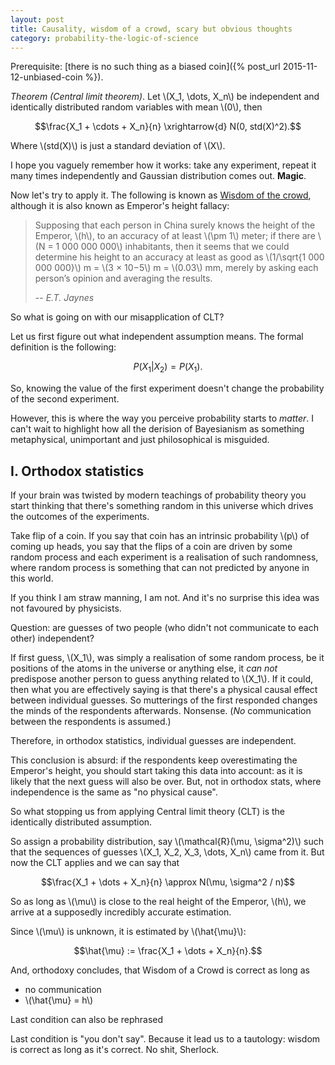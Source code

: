 ```yaml
---
layout: post
title: Causality, wisdom of a crowd, scary but obvious thoughts
category: probability-the-logic-of-science
---
```


Prerequisite: [there is no such thing as a biased coin]({% post_url 2015-11-12-unbiased-coin %}).

*Theorem (Central limit theorem)*. Let \\(X_1, \dots, X_n\\) be independent and
identically distributed random variables with mean \\(0\\), then

$$\frac{X_1 + \cdots + X_n}{n} \xrightarrow{d} N(0, std(X)^2).$$

Where \\(std(X)\\) is just a standard deviation of \\(X\\).

I hope you vaguely remember how it works: take any experiment, repeat it many
times independently and Gaussian distribution comes out. **Magic**.

Now let's try to apply it. The following is known as [Wisdom of the
crowd][wisdom], although it is also known as Emperor's height fallacy:

> Supposing that each person in China surely knows the height of the Emperor,
> \\(h\\), to an accuracy of at least \\(\pm 1\\) meter; if there are \\(N = 1
> 000 000 000\\) inhabitants, then it seems that we could determine his height
> to an accuracy at least as good as \\(1/\sqrt{1 000 000 000}\\) m = \\(3 ×
> 10−5\\) m = \\(0.03\\) mm, merely by asking each person’s opinion and
> averaging the results.
>
> -- <cite>E.T. Jaynes</cite>

So what is going on with our misapplication of CLT?

Let us first figure out what independent assumption means.  The formal
definition is the following:

$$P(X_1 | X_2) = P(X_1).$$

So, knowing the value of the first experiment doesn't change the probability
of the second experiment.

However, this is where the way you perceive probability starts to *matter*. I
can't wait to highlight how all the derision of Bayesianism as something
metaphysical, unimportant and just philosophical is misguided.

## I. Orthodox statistics

If your brain was twisted by modern teachings of probability theory you start
thinking that there's something random in this universe which drives the
outcomes of the experiments.

Take flip of a coin. If you say that coin has an intrinsic probability \\(p\\)
of coming up heads, you say that the flips of a coin are driven by some random
process and each experiment is a realisation of such randomness, where random
process is something that can not predicted by anyone in this world.

If you think I am straw manning, I am not. And it's no surprise this idea was
not favoured by physicists.

Question: are guesses of two people (who didn't not communicate to each other)
independent?

If first guess, \\(X_1\\), was simply a realisation of some random process,
be it positions of the atoms in the universe or anything else, it *can not*
predispose another person to guess anything related to \\(X_1\\). If it could,
then what you are effectively saying is that there's a physical causal effect
between individual guesses. So mutterings of the first responded changes the
minds of the respondents afterwards. Nonsense. (*No* communication between the
respondents is assumed.)

Therefore, in orthodox statistics, individual guesses are independent.

This conclusion is absurd: if the respondents keep overestimating the Emperor's
height, you should start taking this data into account: as it is likely that
the next guess will also be over. But, not in orthodox stats, where
independence is the same as "no physical cause".

So what stopping us from applying Central limit theory (CLT) is the identically
distributed assumption.

So assign a probability distribution, say \\(\mathcal{R}(\mu, \sigma^2)\\) such
that the sequences of guesses \\(X_1, X_2, X_3, \dots, X_n\\) came from it. But
now the CLT applies and we can say that

$$\frac{X_1 + \dots + X_n}{n} \approx N(\mu, \sigma^2 / n)$$

So as long as \\(\mu\\) is close to the real height of the Emperor, \\(h\\), we
arrive at a supposedly incredibly accurate estimation.

Since  \\(\mu\\) is unknown, it is estimated by \\(\hat{\mu}\\):

$$\hat{\mu} := \frac{X_1 + \dots + X_n}{n}.$$

And, orthodoxy concludes, that Wisdom of a Crowd is correct as long as

* no communication
* \\(\hat{\mu} = h\\)

Last condition can also be rephrased

Last condition is "you don't say". Because it lead us to a tautology: wisdom
is correct as long as it's correct. No shit, Sherlock.

[wisdom]: https://en.wikipedia.org/wiki/Wisdom_of_the_crowd
